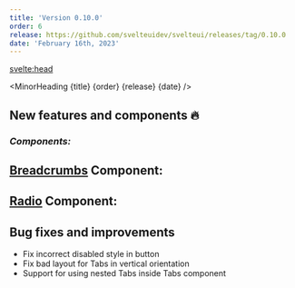 ```yaml
---
title: 'Version 0.10.0'
order: 6
release: https://github.com/svelteuidev/svelteui/releases/tag/0.10.0
date: 'February 16th, 2023'
---
```


<script>
	import { Demo, BreadcrumbsDemos, RadioDemos, } from '@svelteuidev/demos';
	import { MinorHeading } from '$lib/components';
	import { base } from '$app/paths';
</script>

<svelte:head>

  <title>{title} - SvelteUI</title>
</svelte:head>

<MinorHeading {title} {order} {release} {date} />

## New features and components 🔥

### _Components:_

## [Breadcrumbs]({base}/core/breadcrumbs) Component:

<Demo demo={BreadcrumbsDemos.usage} canShowCode={true} />

## [Radio]({base}/core/radio) Component:

<Demo demo={RadioDemos.configurator} canShowCode={true} />

## Bug fixes and improvements

- Fix incorrect disabled style in button
- Fix bad layout for Tabs in vertical orientation
- Support for using nested Tabs inside Tabs component
